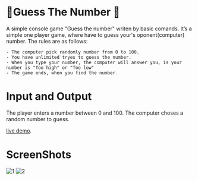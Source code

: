 # 🎲Guess The Number 🎲
A simple console game "Guess the number" writen by basic comands.
It’s a simple one player game, where have to guess your's oponent(computer) number. The rules are as follows:

```
- The computer pick randomly number from 0 to 100.
- You have unlimited tryes to guess the number.
- When you type your number, the computer will answer you, is your number is "Too high" or "Too low"
- The game ends, when you find the number. 
```

# **Input and Output**

The player enters a number between 0 and 100. 
The computer choses a random number to guess.

[live demo](https://replit.com/@StoyanMihaylov9/CuessTheNumber/).

# ScreenShots

![1](https://user-images.githubusercontent.com/107346999/192157560-28d52c26-46f4-45e5-8d91-53e4ba43258b.jpg)
![2](https://user-images.githubusercontent.com/107346999/192157563-cb5fec0e-fe52-4bb5-b586-fc93299f38f7.jpg)
